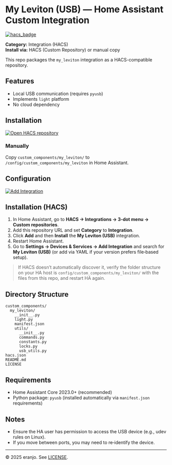 # My Leviton (USB) — Home Assistant Custom Integration

[![hacs_badge](https://img.shields.io/badge/HACS-Custom-orange.svg)](https://hacs.xyz/docs/faq/custom_repositories)

**Category:** Integration (HACS)  
**Install via:** HACS (Custom Repository) or manual copy

This repo packages the `my_leviton` integration as a HACS-compatible repository.

## Features
- Local USB communication (requires `pyusb`)
- Implements `light` platform
- No cloud dependency

## Installation

[![Open HACS repository](https://my.home-assistant.io/badges/hacs_repository.svg)](https://my.home-assistant.io/redirect/hacs_repository/?owner=eranjo&repository=my_leviton)

### Manually
Copy `custom_components/my_leviton/` to `/config/custom_components/my_leviton` in Home Assistant.

## Configuration

[![Add Integration](https://my.home-assistant.io/badges/config_flow_start.svg)](https://my.home-assistant.io/redirect/config_flow_start/?domain=my_leviton)
## Installation (HACS)
1. In Home Assistant, go to **HACS → Integrations → 3‑dot menu → Custom repositories**.
2. Add this repository URL and set **Category** to **Integration**.
3. Click **Add** and then **Install** the **My Leviton (USB)** integration.
4. Restart Home Assistant.
5. Go to **Settings → Devices & Services → Add Integration** and search for **My Leviton (USB)** (or add via YAML if your version prefers file‑based setup).

> If HACS doesn’t automatically discover it, verify the folder structure on your HA host is `config/custom_components/my_leviton/` with the files from this repo, and restart HA again.

## Directory Structure
```
custom_components/
  my_leviton/
    __init__.py
    light.py
    manifest.json
    utils/
      __init__.py
      commands.py
      constants.py
      locks.py
      usb_utils.py
hacs.json
README.md
LICENSE
```

## Requirements
- Home Assistant Core 2023.0+ (recommended)
- Python package: `pyusb` (installed automatically via `manifest.json` requirements)

## Notes
- Ensure the HA user has permission to access the USB device (e.g., udev rules on Linux).
- If you move between ports, you may need to re‑identify the device.

---

© 2025 eranjo. See [LICENSE](LICENSE).
